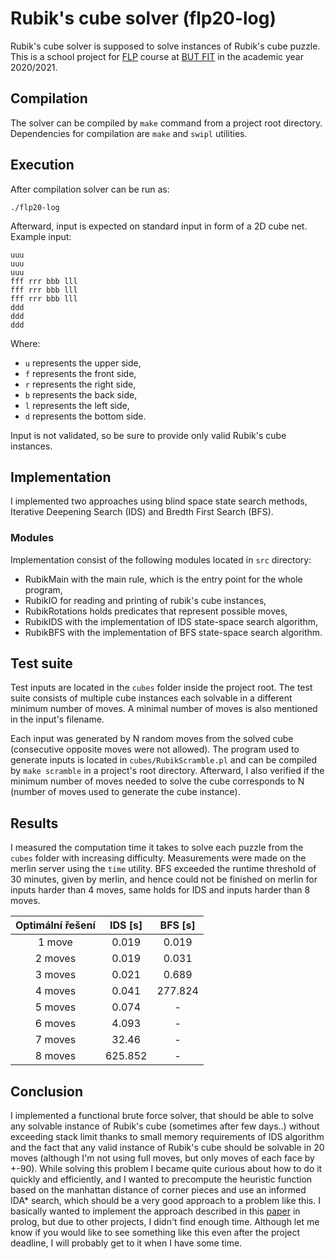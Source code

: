 # Rubik's cube solver (flp20-log)
Rubik's cube solver is supposed to solve instances of Rubik's cube puzzle.
This is a school project for [FLP](https://www.fit.vut.cz/study/course/13926/.en)
course at [BUT FIT](https://www.fit.vut.cz/.en) in the academic year 2020/2021.

## Compilation
The solver can be compiled by `make` command from a project root directory. Dependencies for compilation are `make` and `swipl` utilities.

## Execution
After compilation solver can be run as:

    ./flp20-log
Afterward, input is expected on standard input in form of a 2D cube net. Example input:

    uuu
    uuu
    uuu
    fff rrr bbb lll
    fff rrr bbb lll
    fff rrr bbb lll
    ddd
    ddd
    ddd
Where:
-   `u` represents the upper side,
-   `f` represents the front side,
-   `r` represents the right side,
-   `b` represents the back side,
-   `l` represents the left side,
-   `d` represents the bottom side.

Input is not validated, so be sure to provide only valid Rubik's cube instances.

## Implementation
I implemented two approaches using blind space state search methods, Iterative Deepening Search (IDS) and Bredth First Search (BFS).

### Modules
Implementation consist of the following modules located in `src` directory:
-   RubikMain with the main rule, which is the entry point for the whole program,
-   RubikIO for reading and printing of rubik's cube instances,
-   RubikRotations holds predicates that represent possible moves,
-   RubikIDS with the implementation of IDS state-space search algorithm,
-   RubikBFS with the implementation of BFS state-space search algorithm.

## Test suite
Test inputs are located in the `cubes` folder inside the project root. The test suite consists of multiple cube instances each solvable in a different minimum number of moves. A minimal number of moves is also mentioned in the input's filename.

Each input was generated by N random moves from the solved cube (consecutive opposite moves were not allowed). The program used to generate inputs is located in `cubes/RubikScramble.pl` and can be compiled by `make scramble` in a project's root directory. Afterward, I also verified if the minimum number of moves needed to solve the cube corresponds to N (number of moves used to generate the cube instance).

## Results
I measured the computation time it takes to solve each puzzle from the `cubes` folder with increasing difficulty. Measurements were made on the merlin server using the `time` utility. BFS exceeded the runtime threshold of 30 minutes, given by merlin, and hence could not be finished on merlin for inputs harder than 4 moves, same holds for IDS and inputs harder than 8 moves.

| Optimální řešení | IDS [s] | BFS [s] |
|:----------------:|:-------:|:-------:|
|       1 move     |  0.019  |  0.019  |
|      2 moves     |  0.019  |  0.031  |
|      3 moves     |  0.021  |  0.689  |
|      4 moves     |  0.041  | 277.824 |
|      5 moves     |  0.074  |    -    |
|      6 moves     |  4.093  |    -    |
|      7 moves     |  32.46  |    -    |
|      8 moves     | 625.852 |    -    |

## Conclusion
I implemented a functional brute force solver, that should be able to solve any solvable instance of Rubik's cube (sometimes after few days..) without exceeding stack limit thanks to small memory requirements of IDS algorithm and the fact that any valid instance of Rubik's cube should be solvable in 20 moves (although I'm not using full moves, but only moves of each face by +-90). While solving this problem I became quite curious about how to do it quickly and efficiently, and I wanted to precompute the heuristic function based on the manhattan distance of corner pieces and use an informed IDA* search, which should be a very good approach to a problem like this. I basically wanted to implement the approach described in this [paper](https://www.cs.princeton.edu/courses/archive/fall06/cos402/papers/korfrubik.pdf) in prolog, but due to other projects, I didn't find enough time. Although let me know if you would like to see something like this even after the project deadline, I will probably get to it when I have some time.
